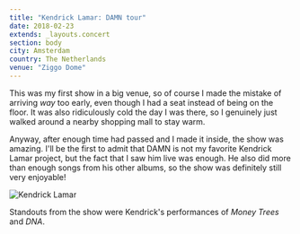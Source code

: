 ```yaml
---
title: "Kendrick Lamar: DAMN tour"
date: 2018-02-23
extends: _layouts.concert
section: body
city: Amsterdam
country: The Netherlands
venue: "Ziggo Dome"
---
```


This was my first show in a big venue, so of course I made the mistake of arriving _way_ too early, even though I had a
seat instead of being on the floor. It was also ridiculously cold the day I was there, so I genuinely just walked around
a nearby shopping mall to stay warm. 

Anyway, after enough time had passed and I made it inside, the show was amazing. I'll be the first to admit that DAMN is
not my favorite Kendrick Lamar project, but the fact that I saw him live was enough. He also did more than enough songs
from his other albums, so the show was definitely still very enjoyable!

![Kendrick Lamar](/assets/images/concerts/kendrick-damn.jpg)

Standouts from the show were Kendrick's performances of _Money Trees_ and _DNA_.
